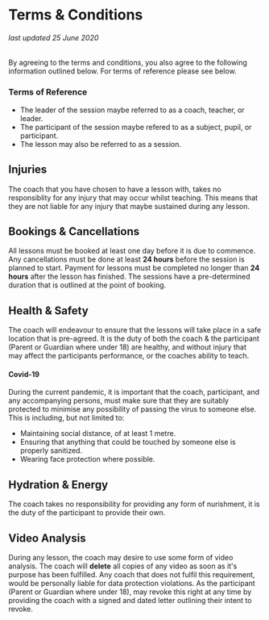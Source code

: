 #  Terms & Conditions
###### *last updated 25 June 2020*

By agreeing to the terms and conditions, you also agree to the following information outlined below. For terms of reference please see below.

### Terms of Reference
- The leader of the session maybe referred to as a coach, teacher, or leader.
- The participant of the session maybe refered to as a subject, pupil, or participant.
- The lesson may also be referred to as a session.



## Injuries
The coach that you have chosen to have a lesson with, takes no responsiblity for any injury that may occur whilst teaching. This means that they are not liable for any injury that maybe sustained during any lesson.


## Bookings & Cancellations
All lessons must be booked at least one day before it is due to commence. Any cancellations must be done at least **24 hours** before the session is planned to start. Payment for lessons must be completed no longer than **24 hours** after the lesson has finished. The sessions have a pre-determined duration that is outlined at the point of booking.


## Health & Safety
The coach will endeavour to ensure that the lessons will take place in a safe location that is pre-agreed. It is the duty of both the coach & the participant (Parent or Guardian where under 18) are healthy, and without injury that may affect the participants performance, or the coaches ability to teach.

#### Covid-19
During the current pandemic, it is important that the coach, participant, and any accompanying persons, must make sure that they are suitably protected to minimise any possibility of passing the virus to someone else. This is including, but not limited to:

- Maintaining social distance, of at least 1 metre.
- Ensuring that anything that could be touched by someone else is properly sanitized.
- Wearing face protection where possible.


## Hydration & Energy
The coach takes no responsibility for providing any form of nurishment, it is the duty of the participant to provide their own.


## Video Analysis
During any lesson, the coach may desire to use some form of video analysis. The coach will **delete** all copies of any video as soon as it's purpose has been fulfilled. Any coach that does not fulfil this requirement, would be personally liable for data protection violations. As the participant (Parent or Guardian where under 18), may revoke this right at any time by providing the coach with a signed and dated letter outlining their intent to revoke.

